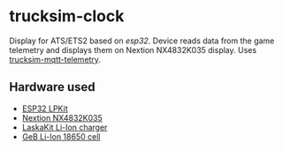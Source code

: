 # trucksim-clock

Display for ATS/ETS2 based on *esp32*. Device reads data from the game telemetry and displays them on Nextion NX4832K035 display. Uses [trucksim-mqtt-telemetry](https://github.com/ggljzr/trucksim-mqtt-telemetry).

## Hardware used

* [ESP32 LPKit](https://www.laskakit.cz/laskakit-esp32-lpkit-pcb-antenna/?variantId=10488)
* [Nextion NX4832K035](https://www.laskakit.cz/nextion-orig--enhanced-nx4832k035-3-5--480-x-320-tft-displej/)
* [LaskaKit Li-Ion charger](https://www.laskakit.cz/laskakit-nabijecka-li-ion-clanku-boost-ip5306-5v-2-1a/)
* [GeB Li-Ion 18650 cell](https://www.laskakit.cz/geb-li-ion-baterie-1x18650-1s1p-3-7v-3200mah/)